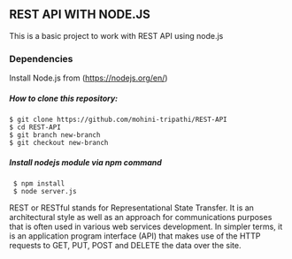 ## REST API WITH NODE.JS

This is a basic project to work with REST API using node.js

### Dependencies

Install Node.js from (https://nodejs.org/en/)

##### How to clone this repository:
```
$ git clone https://github.com/mohini-tripathi/REST-API
$ cd REST-API
$ git branch new-branch
$ git checkout new-branch
```

##### Install nodejs module via npm command
```
 $ npm install
 $ node server.js 
```

REST or RESTful stands for Representational State Transfer. It is an architectural style as well as an approach for communications purposes that is often used in various web services development. In simpler terms, it is an application program interface (API) that makes use of the HTTP requests to GET, PUT, POST and DELETE the data over the site.
